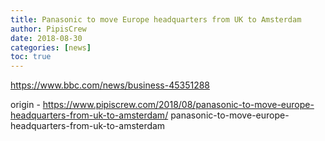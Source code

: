 ```yaml
---
title: Panasonic to move Europe headquarters from UK to Amsterdam
author: PipisCrew
date: 2018-08-30
categories: [news]
toc: true
---
```


https://www.bbc.com/news/business-45351288

origin - https://www.pipiscrew.com/2018/08/panasonic-to-move-europe-headquarters-from-uk-to-amsterdam/ panasonic-to-move-europe-headquarters-from-uk-to-amsterdam
